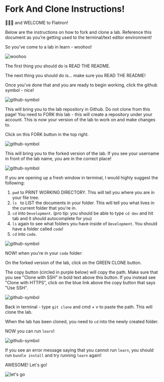 # Fork And Clone Instructions!

👋👋👋 and WELCOME to Flatiron!

Below are the instructions on how to fork and clone a lab. Reference this document as you're getting used to the terminal/text editor environment!

So you've come to a lab in learn - woohoo!

![woohoo](https://media.giphy.com/media/L0O3TQpp0WnSXmxV8p/giphy-downsized.gif)

The first thing you should do is READ THE README.

The next thing you should do is... make sure you READ THE README!

Once you've done that and you are ready to begin working, click the github symbol - nice!

![github-symbol](https://curriculum-content.s3.amazonaws.com/git-workflow/immersive-mod-1-introduction-review-of-forking-and-cloning/github-symbol.png)

This will bring you to the lab repository in Github. Do not clone from this page! You need to FORK this lab - this will create a repository under your account. This is now your version of the lab to work on and make changes to.

Click on this FORK button in the top right.

![github-symbol](https://curriculum-content.s3.amazonaws.com/git-workflow/immersive-mod-1-introduction-review-of-forking-and-cloning/fork.png)

This will bring you to the forked version of the lab. If you see your username in front of the lab name, you are in the correct place!

![github-symbol](https://curriculum-content.s3.amazonaws.com/git-workflow/immersive-mod-1-introduction-review-of-forking-and-cloning/clone.png)

If you are opening up a fresh window in terminal, I would highly suggest the following:
1. ```pwd``` to PRINT WORKING DIRECTORY. This will tell you where you are in your file tree.
2. ```ls ``` to LIST the documents in your folder. This will tell you what lives in the current folder that you're in.
3. ```cd``` into ```Development```. (pro tip: you should be able to type ```cd dev``` and hit tab and it should autocomplete for you)
4. ```ls``` again to see what folders you have inside of ```Development```. You should have a folder called ```code```!
5. ```cd``` into ```code```.

![github-symbol](https://curriculum-content.s3.amazonaws.com/git-workflow/immersive-mod-1-introduction-review-of-forking-and-cloning/folders.png)

NOW! when you're in your ```code``` folder:

On the forked version of the lab, click on the GREEN CLONE button.

The copy button (circled in purple below) will copy the path. Make sure that you see "Clone with SSH" in bold text above this button. If you instead see "Clone with HTTPS", click on the blue link above the copy button that says "Use SSH".

![github-symbol](https://curriculum-content.s3.amazonaws.com/git-workflow/immersive-mod-1-introduction-review-of-forking-and-cloning/clone.png)

Back in terminal - type ```git clone``` and cmd + v to paste the path. This will clone the lab.

When the lab has been cloned, you need to ```cd``` into the newly created folder.

NOW you can run ```learn```!

![github-symbol](https://curriculum-content.s3.amazonaws.com/git-workflow/immersive-mod-1-introduction-review-of-forking-and-cloning/clone-in-folder.png)

If you see an error message saying that you cannot run ```learn```, you should run ```bundle install``` and try running ```learn``` again!

AWESOME! Let's go!

![let's go](https://media.giphy.com/media/CjmvTCZf2U3p09Cn0h/giphy-downsized.gif)
